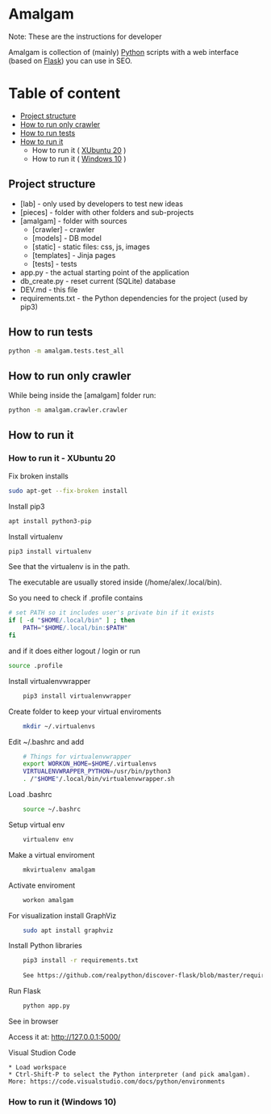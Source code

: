 # Amalgam

Note: These are the instructions for developer

Amalgam is collection of (mainly) [Python](https://python.org) scripts with a web interface (based on [Flask](https://flask.palletsprojects.com)) you can use in SEO.

# Table of content #
* [Project structure](#project-structure)
* [How to run only crawler](#how-to-run-only-crawler)  
* [How to run tests](#how-to-run-tests)
* [How to run it](#how-to-run-it)  
	* How to run it ( [XUbuntu 20](#how-to-run-it-xubuntu-20) )
	* How to run it ( [Windows 10](#how-to-run-it-windows-10) )


## Project structure ##

* [lab] - only used by developers to test new ideas
* [pieces] - folder with other folders and sub-projects
* [amalgam] - folder with sources
	* [crawler] - crawler
	* [models] - DB model  
	* [static] - static files: css, js, images  
	* [templates] - Jinja pages  
	* [tests] - tests
* app.py - the actual starting point of the application
* db_create.py - reset current (SQLite) database  
* DEV.md - this file
* requirements.txt - the Python dependencies for the project (used by pip3)


## How to run tests
```sh
python -m amalgam.tests.test_all
```


## How to run only crawler
While being inside the [amalgam] folder run:
```sh
python -m amalgam.crawler.crawler
```



## How to run it ##


### How to run it - XUbuntu 20

Fix broken installs

```sh
sudo apt-get --fix-broken install
```

Install pip3

```sh
apt install python3-pip
```

Install virtualenv

```sh
pip3 install virtualenv
```

See that the virtualenv is in the path. 

The executable are usually stored inside (/home/alex/.local/bin).

So you need to check if .profile contains

```sh
# set PATH so it includes user's private bin if it exists
if [ -d "$HOME/.local/bin" ] ; then
    PATH="$HOME/.local/bin:$PATH"
fi
```

and if it does either logout / login or run

```sh
source .profile
```

Install virtualenvwrapper	

```sh
	pip3 install virtualenvwrapper
``` 
	
Create folder to keep your virtual enviroments
```sh
	mkdir ~/.virtualenvs
```
	
Edit ~/.bashrc and add

```sh
	# Things for virtualenvwrapper
	export WORKON_HOME=$HOME/.virtualenvs
	VIRTUALENVWRAPPER_PYTHON=/usr/bin/python3
	. /"$HOME"/.local/bin/virtualenvwrapper.sh
```

Load .bashrc

```sh
	source ~/.bashrc
```

Setup virtual env	

```sh
	virtualenv env
```	

Make a virtual enviroment

```sh
	mkvirtualenv amalgam
```

Activate enviroment

```sh
	workon amalgam
```

For visualization install GraphViz

```sh
	sudo apt install graphviz
```

Install Python libraries

```sh
	pip3 install -r requirements.txt
	
	See https://github.com/realpython/discover-flask/blob/master/requirements.txt
```

Run Flask	

```sh
	python app.py
```

See in browser

Access it at:  http://127.0.0.1:5000/


Visual Studion Code

	* Load workspace
	* Ctrl-Shift-P to select the Python interpreter (and pick amalgam). More: https://code.visualstudio.com/docs/python/environments
	



### How to run it (Windows 10) ##
